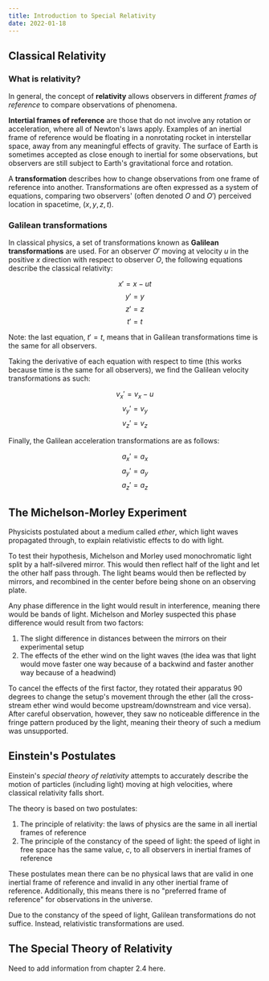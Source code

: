 ```yaml
---
title: Introduction to Special Relativity
date: 2022-01-18
---
```


## Classical Relativity

### What is relativity?

In general, the concept of **relativity** allows observers in different *frames of reference* to compare observations of phenomena.

**Intertial frames of reference** are those that do not involve any rotation or acceleration, where all of Newton's laws apply. Examples of an inertial frame of reference would be floating in a nonrotating rocket in interstellar space, away from any meaningful effects of gravity. The surface of Earth is sometimes accepted as close enough to inertial for some observations, but observers are still subject to Earth's gravitational force and rotation.

A **transformation** describes how to change observations from one frame of reference into another. Transformations are often expressed as a system of equations, comparing two observers' (often denoted $O$ and $O'$) perceived location in spacetime, $(x, y, z, t)$.

### Galilean transformations

In classical physics, a set of transformations known as **Galilean transformations** are used. For an observer $O'$ moving at velocity $u$ in the positive $x$ direction with respect to observer $O$, the following equations describe the classical relativity:

$$
x'=x-ut
$$
$$
y'=y
$$
$$
z'=z
$$
$$
t'=t
$$

Note: the last equation, $t'=t$, means that in Galilean transformations time is the same for all observers.

Taking the derivative of each equation with respect to time (this works because time is the same for all observers), we find the Galilean velocity transformations as such:

$$
v_x'=v_x-u
$$
$$
v_y'=v_y
$$
$$
v_z'=v_z
$$

Finally, the Galilean acceleration transformations are as follows:


$$
a_x'=a_x
$$
$$
a_y'=a_y
$$
$$
a_z'=a_z
$$

## The Michelson-Morley Experiment

Physicists postulated about a medium called *ether*, which light waves propagated through, to explain relativistic effects to do with light.

To test their hypothesis, Michelson and Morley used monochromatic light split by a half-silvered mirror. This would then reflect half of the light and let the other half pass through. The light beams would then be reflected by mirrors, and recombined in the center before being shone on an observing plate.

Any phase difference in the light would result in interference, meaning there would be bands of light. Michelson and Morley suspected this phase difference would result from two factors:

1. The slight difference in distances between the mirrors on their experimental setup
2. The effects of the ether wind on the light waves (the idea was that light would move faster one way because of a backwind and faster another way because of a headwind)

To cancel the effects of the first factor, they rotated their apparatus 90 degrees to change the setup's movement through the ether (all the cross-stream ether wind would become upstream/downstream and vice versa). After careful observation, however, they saw no noticeable difference in the fringe pattern produced by the light, meaning their theory of such a medium was unsupported.

## Einstein's Postulates

Einstein's *special theory of relativity* attempts to accurately describe the motion of particles (including light) moving at high velocities, where classical relativity falls short.

The theory is based on two postulates:

1. The principle of relativity: the laws of physics are the same in all inertial frames of reference
2. The principle of the constancy of the speed of light: the speed of light in free space has the same value, $c$, to all observers in inertial frames of reference

These postulates mean there can be no physical laws that are valid in one inertial frame of reference and invalid in any other inertial frame of reference. Additionally, this means there is no "preferred frame of reference" for observations in the universe.

Due to the constancy of the speed of light, Galilean transformations do not suffice. Instead, relativistic transformations are used.

## The Special Theory of Relativity

Need to add information from chapter 2.4 here.